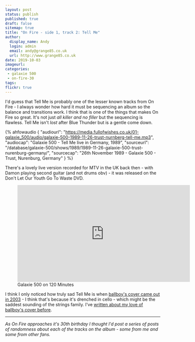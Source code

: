 ```yaml
---
layout: post
status: publish
published: true
draft: false
sitemap: true
title: "On Fire - side 1, track 2: Tell Me"
author:
  display_name: Andy
  login: admin
  email: andy@grange85.co.uk
  url: http://www.grange85.co.uk
date: 2019-10-03
imageurl: 
categories:
 - galaxie 500
 - on-fire-30
tags:
flickr: true
---
```

I'd guess that Tell Me is probably one of the lesser known tracks from On Fire - I always wonder how hard it must be sequencing an album so the balance and transitions work. I think that is one of the things that makes On Fire so great. It's not just _all killer and no filler_ but the sequencing is flawless. Tell Me isn't _lost_ after Blue Thunder but is a gentle come down.

 {% ahfowaudio {
  "audiourl": "https://media.fullofwishes.co.uk/01-galaxie_500/audio/galaxie-500-1989-11-26-trust-nurnberg-tell-me.mp3",
  "audiocap": "Galaxie 500 - Tell Me live in Germany, 1989",
  "sourceurl": "/database/galaxie-500/shows/1989/1989-11-26-galaxie-500-trust-nurenburg-germany/",
  "sourcecap": "26th November 1989 - Galaxie 500 - Trust, Nurenburg, Germany"
  } %}

There's a lovely live version recorded for MTV in the UK back then - with Damon playing second guitar (and not drums obv) - it was released on the Don't Let Our Youth Go To Waste DVD.

<figure class="caption aligncenter"><iframe width="560" height="315" src="https://www.youtube-nocookie.com/embed/hqlVpEREVjA" frameborder="0" allowfullscreen></iframe><figcaption class="caption-text">Galaxie 500 on 120 Minutes</figcaption></figure>

I think I only noticed how truly sad Tell Me is when <a href="https://ballboy.bandcamp.com/album/the-sash-my-father-wore-and-other-stories">ballboy's cover came out in 2003</a> - I think that's because it's drenched in cello - which might be the saddest sounding of the strings family. I've <a href="/2016/11/24/my-favourite-galaxie-500-covers-3-ballboy-tell-me/">written about my love of ballboy's cover before</a>.

---

_As On Fire approaches it's 30th birthday I thought I'd post a series of posts of randomness about each of the tracks on the album - some from me and some from other fans._
